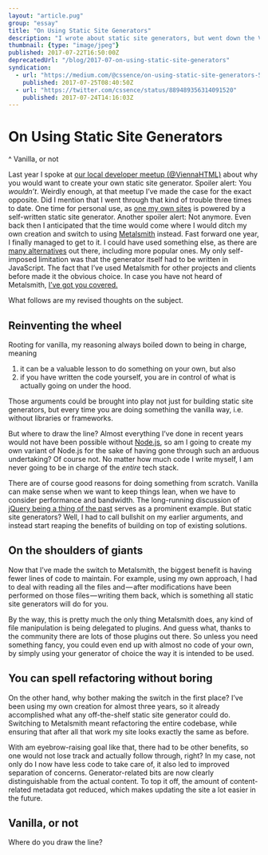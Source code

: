 ```yaml
---
layout: "article.pug"
group: "essay"
title: "On Using Static Site Generators"
description: "I wrote about static site generators, but went down the Vanilla-or-not rabbit hole."
thumbnail: {type: "image/jpeg"}
published: 2017-07-22T16:50:00Z
deprecatedUrl: "/blog/2017-07-on-using-static-site-generators"
syndication:
  - url: "https://medium.com/@cssence/on-using-static-site-generators-57879d215746"
    published: 2017-07-25T08:40:50Z
  - url: "https://twitter.com/cssence/status/889489356314091520"
    published: 2017-07-24T14:16:03Z
---
```


# On Using Static Site Generators
^ Vanilla, or not

Last year I spoke at [our local developer meetup (@ViennaHTML)](/2016/viennahtml/) about why you would want to create your own static site generator. Spoiler alert: You _wouldn’t_. Weirdly enough, at that meetup I’ve made the case for the exact opposite. Did I mention that I went through that kind of trouble three times to date. One time for personal use, as [one my own sites](https://cssence.com/) is powered by a self-written static site generator. Another spoiler alert: Not anymore. Even back then I anticipated that the time would come where I would ditch my own creation and switch to using [Metalsmith](https://metalsmith.io/) instead. Fast forward one year, I finally managed to get to it. I could have used something else, as there are [many alternatives](https://www.staticgen.com/) out there, including more popular ones. My only self-imposed limitation was that the generator itself had to be written in JavaScript. The fact that I’ve used Metalsmith for other projects and clients before made it the obvious choice. In case you have not heard of Metalsmith, [I’ve got you covered.](/2017/metalsmith-io/)

What follows are my revised thoughts on the subject.

## Reinventing the wheel

Rooting for vanilla, my reasoning always boiled down to being in charge, meaning

1. it can be a valuable lesson to do something on your own, but also
2. if you have written the code yourself, you are in control of what is actually going on under the hood.

Those arguments could be brought into play not just for building static site generators, but every time you are doing something the vanilla way, i.e. without libraries or frameworks.

But where to draw the line? Almost everything I’ve done in recent years would not have been possible without [Node.js](https://nodejs.org/), so am I going to create my own variant of Node.js for the sake of having gone through such an arduous undertaking? Of course not. No matter how much code I write myself, I am never going to be in charge of the _entire_ tech stack.

There are of course good reasons for doing something from scratch. Vanilla can make sense when we want to keep things lean, when we have to consider performance and bandwidth. The long-running discussion of [jQuery being a thing of the past](https://css-tricks.com/now-ever-might-not-need-jquery/) serves as a prominent example. But static site generators? Well, I had to call bullshit on my earlier arguments, and instead start reaping the benefits of building on top of existing solutions.

## On the shoulders of giants

Now that I’ve made the switch to Metalsmith, the biggest benefit is having fewer lines of code to maintain. For example, using my own approach, I had to deal with reading all the files and&#8202;&mdash;&#8202;after modifications have been performed on those files&#8202;&mdash;&#8202;writing them back, which is something all static site generators will do for you.

By the way, this is pretty much the only thing Metalsmith does, any kind of file manipulation is being delegated to plugins. And guess what, thanks to the community there are lots of those plugins out there. So unless you need something fancy, you could even end up with almost no code of your own, by simply using your generator of choice the way it is intended to be used.

## You can spell refactoring without boring

On the other hand, why bother making the switch in the first place? I’ve been using my own creation for almost three years, so it already accomplished what any off-the-shelf static site generator could do. Switching to Metalsmith meant refactoring the entire codebase, while ensuring that after all that work my site looks exactly the same as before.

With am eyebrow-raising goal like that, there had to be other benefits, so one would not lose track and actually follow through, right? In my case, not only do I now have less code to take care of, it also led to improved separation of concerns. Generator-related bits are now clearly distinguishable from the actual content. To top it off, the amount of content-related metadata got reduced, which makes updating the site a lot easier in the future.

## Vanilla, or not

Where do you draw the line?
